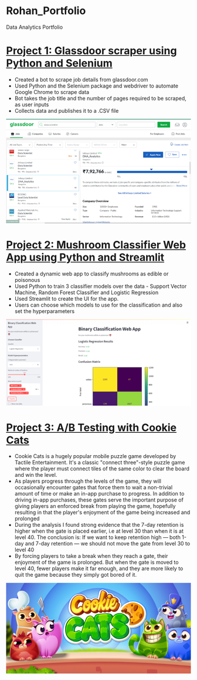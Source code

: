 # Rohan_Portfolio
Data Analytics Portfolio


# [Project 1: Glassdoor scraper using Python and Selenium](https://github.com/rohan-benjamin/Glassdoor-Scraper-Final)

- Created a bot to scrape job details from glassdoor.com
- Used Python and the Selenium package and webdriver to automate Google Chrome to scrape data
- Bot takes the job title and the number of pages required to be scraped, as user inputs
- Collects data and publishes it to a .CSV file

![](https://github.com/rohan-benjamin/Rohan_Portfolio/blob/main/images/glassdoor%20scraper.png)

# [Project 2: Mushroom Classifier Web App using Python and Streamlit](https://github.com/rohan-benjamin/Mushroom-Classifier-Web-App)

- Created a dynamic web app to classify mushrooms as edible or poisonous
- Used Python to train 3 classifier models over the data - Support Vector Machine, Random Forest Classifier and Logistic Regression
- Used Streamlit to create the UI for the app.
- Users can choose which models to use for the classification and also set the hyperparameters

![](https://github.com/rohan-benjamin/Rohan_Portfolio/blob/main/images/mushroom.png)

# [Project 3: A/B Testing with Cookie Cats](https://github.com/rohan-benjamin/AB-Testing-with-Cookie-Cats)

- Cookie Cats is a hugely popular mobile puzzle game developed by Tactile Entertainment. It's a classic "connect three"-style puzzle game where the player must connect    tiles of the same color to clear the board and win the level.
- As players progress through the levels of the game, they will occasionally encounter gates that force them to wait a non-trivial amount of time or make an in-app purchase to progress. In addition to driving in-app purchases, these gates serve the important purpose of giving players an enforced break from playing the game, hopefully resulting in that the player's enjoyment of the game being increased and prolonged
- During the analysis I found strong evidence that the 7-day retention is higher when the gate is placed earlier, i.e at level 30 than when it is at level 40. The conclusion is: If we want to keep retention high — both 1-day and 7-day retention — we should not move the gate from level 30 to level 40
-  By forcing players to take a break when they reach a gate, their enjoyment of the game is prolonged. But when the gate is moved to level 40, fewer players make it far enough, and they are more likely to quit the game because they simply got bored of it.

![](https://github.com/rohan-benjamin/Rohan_Portfolio/blob/main/images/Cookie%20Cats.png)
